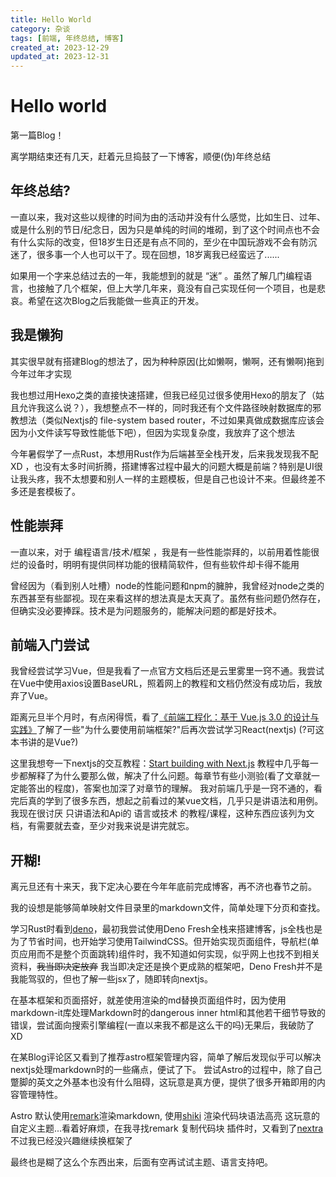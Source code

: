 ```yaml
---
title: Hello World
category: 杂谈
tags: [前端, 年终总结, 博客]
created_at: 2023-12-29
updated_at: 2023-12-31
---
```


# Hello world

第一篇Blog！

离学期结束还有几天，赶着元旦捣鼓了一下博客，顺便(伪)年终总结

## 年终总结?

一直以来，我对这些以规律的时间为由的活动并没有什么感觉，比如生日、过年、或是什么别的节日/纪念日，因为只是单纯的时间的堆砌，到了这个时间点也不会有什么实际的改变，但18岁生日还是有点不同的，至少在中国玩游戏不会有防沉迷了，很多事一个人也可以干了。现在回想，18岁离我已经蛮远了......

如果用一个字来总结过去的一年，我能想到的就是 “迷” 。虽然了解几门编程语言，也接触了几个框架，但上大学几年来，竟没有自己实现任何一个项目，也是悲哀。希望在这次Blog之后我能做一些真正的开发。


## 我是懒狗

其实很早就有搭建Blog的想法了，因为种种原因(比如懒啊，懒啊，还有懒啊)拖到今年过年才实现

我也想过用Hexo之类的直接快速搭建，但我已经见过很多使用Hexo的朋友了（姑且允许我这么说？），我想整点不一样的，同时我还有个文件路径映射数据库的邪教想法（类似Nextjs的 file-system based router，不过如果真做成数据库应该会因为小文件读写导致性能低下吧），但因为实现复杂度，我放弃了这个想法

今年暑假学了一点Rust，本想用Rust作为后端甚至全栈开发，后来我发现我不配 XD ，也没有太多时间折腾，搭建博客过程中最大的问题大概是前端？特别是UI很让我头疼，我不太想要和别人一样的主题模板，但是自己也设计不来。但最终差不多还是套模板了。

## 性能崇拜

一直以来，对于 编程语言/技术/框架 ，我是有一些性能崇拜的，以前用着性能很烂的设备时，明明有提供同样功能的很精简软件，但有些软件却卡得不能用

曾经因为（看到别人吐槽）node的性能问题和npm的臃肿，我曾经对node之类的东西甚至有些鄙视。现在来看这样的想法真是太天真了。虽然有些问题仍然存在，但确实没必要捧踩。技术是为问题服务的，能解决问题的都是好技术。

## 前端入门尝试

我曾经尝试学习Vue，但是我看了一点官方文档后还是云里雾里一窍不通。我尝试在Vue中使用axios设置BaseURL，照着网上的教程和文档仍然没有成功后，我放弃了Vue。

距离元旦半个月时，有点闲得慌，看了[《前端工程化：基于 Vue.js 3.0 的设计与实践》](https://vue3.chengpeiquan.com/)了解了一些"为什么要使用前端框架?"后再次尝试学习React(nextjs)
(?可这本书讲的是Vue?)

这里我想夸一下nextjs的交互教程：[Start building with Next.js](https://nextjs.org/learn?utm_source=next-site&utm_medium=homepage-cta&utm_campaign=home) 教程中几乎每一步都解释了为什么要那么做，解决了什么问题。每章节有些小测验(看了文章就一定能答出的程度)，答案也加深了对章节的理解。
我对前端几乎是一窍不通的，看完后真的学到了很多东西，想起之前看过的某vue文档，几乎只是讲语法和用例。
我现在很讨厌 只讲语法和Api的 语言或技术 的教程/课程，这种东西应该列为文档，有需要就去查，至少对我来说是讲完就忘。

## 开糊!

离元旦还有十来天，我下定决心要在今年年底前完成博客，再不济也春节之前。

我的设想是能够简单映射文件目录里的markdown文件，简单处理下分页和查找。

学习Rust时看到[deno](https://deno.com/)，最初我尝试使用Deno Fresh全栈来搭建博客，js全栈也是为了节省时间，也开始学习使用TailwindCSS。但开始实现页面组件，导航栏(单页应用而不是整个页面跳转)组件时，我不知道如何实现，似乎网上也找不到相关资料，~~我当即决定放弃~~ 我当即决定还是换个更成熟的框架吧，Deno Fresh并不是我能驾驭的，但也了解一些jsx了，随即转向nextjs。

在基本框架和页面搭好，就差使用渲染的md替换页面组件时，因为使用markdown-it库处理Markdown时的dangerous inner html和其他若干细节导致的错误，尝试面向搜索引擎编程(一直以来我不都是这么干的吗)无果后，我破防了 XD

在某Blog评论区又看到了推荐astro框架管理内容，简单了解后发现似乎可以解决nextjs处理markdown时的一些痛点，便试了下。
尝试Astro的过程中，除了自己蹩脚的英文之外基本也没有什么阻碍，这玩意是真方便，提供了很多开箱即用的内容管理特性。

Astro 默认使用[remark](https://github.com/remarkjs/remark)渲染markdown, 使用[shiki](https://github.com/shikijs/shiki) 渲染代码块语法高亮
这玩意的自定义主题...看着好麻烦，在我寻找remark 复制代码块 插件时，又看到了[nextra](https://nextra.site/) 不过我已经没兴趣继续换框架了

最终也是糊了这么个东西出来，后面有空再试试主题、语言支持吧。